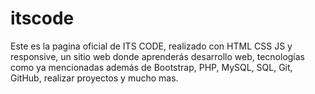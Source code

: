 # itscode
Este es la pagina oficial de ITS CODE, realizado con HTML CSS JS y responsive, un sitio web donde aprenderás desarrollo web, tecnologías como ya mencionadas además de Bootstrap, PHP, MySQL, SQL, Git, GitHub, realizar proyectos y mucho mas.
